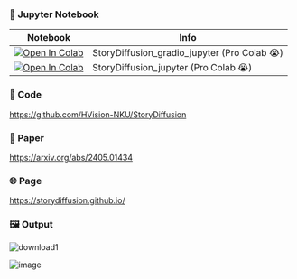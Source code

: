 
### 🍊 Jupyter Notebook

| Notebook | Info
| --- | --- |
[![Open In Colab](https://colab.research.google.com/assets/colab-badge.svg)](https://colab.research.google.com/github/camenduru/StoryDiffusion-jupyter/blob/main/StoryDiffusion_gradio_jupyter.ipynb) | StoryDiffusion_gradio_jupyter (Pro Colab 😭)
[![Open In Colab](https://colab.research.google.com/assets/colab-badge.svg)](https://colab.research.google.com/github/camenduru/StoryDiffusion-jupyter/blob/main/StoryDiffusion_jupyter.ipynb) | StoryDiffusion_jupyter (Pro Colab 😭)

### 🧬 Code
https://github.com/HVision-NKU/StoryDiffusion

### 📄 Paper
https://arxiv.org/abs/2405.01434

### 🌐 Page
https://storydiffusion.github.io/

### 🖼 Output
![download1](https://github.com/camenduru/StoryDiffusion-jupyter/assets/54370274/267019eb-7415-459e-a550-cc4a07b8e31b)

![image](https://github.com/camenduru/StoryDiffusion-jupyter/assets/54370274/748717a8-95b3-4b2e-9e16-d7813f86bd3b)
